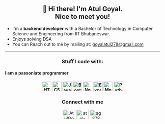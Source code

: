 <h2 align="center">👋 Hi there! I'm Atul Goyal.<br> Nice to meet you!</h2>

- I'm a **backend developer** with a Bachelor of Technology in Computer Science and Engineering from IIT Bhubaneswar.
- Enjoys solving DSA
- You can Reach out to me by mailing at: [goyalatul278@gmail.com](mailto:goyalatul278@gmail.com)
---
<h3 align="Center">Stuff I code with:</h3>
<h4>I am a passoniate programmer<h4>
<p align= "Center">
<img alt="HTML" src="https://img.shields.io/badge/-Html-orange?style=for-the-badge&logo=Html" height="30">  <img alt="CSS" src="https://img.shields.io/badge/-CSS-071a52?style=for-the-badge&logo=CSS" height="30">    <img alt="Javascript" src="https://img.shields.io/badge/-Javascript-000?style=for-the-badge&logo=javascript" height="30">   <img alt="Bootstrap" src="https://img.shields.io/badge/-Bootstrap-lightgrey?style=for-the-badge&logo=bootstrap" height="30"> <img alt="Nodejs" src="https://img.shields.io/badge/-Node-darkgreen?style=for-the-badge&logo=Node.js&logoColor=white" height="30">    <img alt="Express" src="https://img.shields.io/badge/-Express-black?style=for-the-badge&logo=Express&logoColor=white" height="30"> <img alt="MongoDB" src="https://img.shields.io/badge/-MongoDB-brightgreen?style=for-the-badge&logo=MongoDB&logoColor=white" height="30"> <img alt="Python" src="https://img.shields.io/badge/-Python-white?style=for-the-badge&logo=Python&logoColor=blue and yellow" height="30"> 
</p>

<h3 align="Center">Connect with me</h3>
<p align= "Center">
<a href="https://twitter.com/AtulGoyal278" target="blank"><img align="center" src="https://cdn.jsdelivr.net/npm/simple-icons@3.0.1/icons/twitter.svg" alt="AtulGoyal278" height="30" width="40" /></a>
<a href="https://www.linkedin.com/in/atul-goyal-15bb4919a/" target="blank"><img align="center" src="https://cdn.jsdelivr.net/npm/simple-icons@3.0.1/icons/linkedin.svg" alt="atul-goyal-15bb4919a" height="30" width="40" /></a>
<a href="https://github.com/ag278" target="blank"><img align="center" src="https://cdn.jsdelivr.net/npm/simple-icons@3.0.1/icons/github.svg" alt="ag278" height="30" width="40" /></a>
</p>

